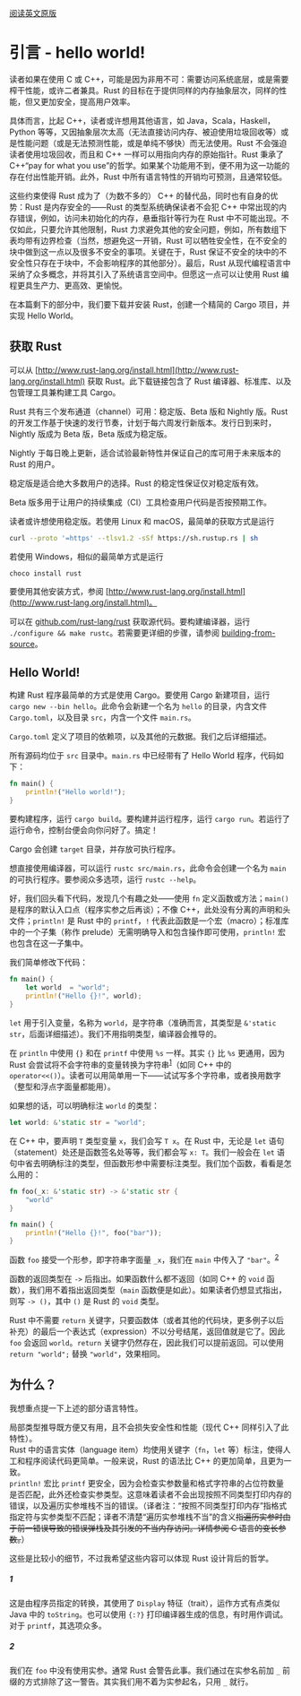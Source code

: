 [阅读英文原版](https://github.com/nrc/r4cppp/blob/master/hello-world.md)

# 引言 - hello world!

读者如果在使用 C 或 C++，可能是因为非用不可：需要访问系统底层，或是需要榨干性能，或许二者兼具。Rust 的目标在于提供同样的内存抽象层次，同样的性能，但又更加安全，提高用户效率。

具体而言，比起 C++，读者或许想用其他语言，如 Java，Scala，Haskell，Python 等等，又因抽象层次太高（无法直接访问内存、被迫使用垃圾回收等）或是性能问题（或是无法预测性能，或是单纯不够快）而无法使用。Rust 不会强迫读者使用垃圾回收，而且和 C++ 一样可以用指向内存的原始指针。Rust 秉承了 C++“pay for what you use”的哲学。如果某个功能用不到，便不用为这一功能的存在付出性能开销。此外，Rust 中所有语言特性的开销均可预测，且通常较低。

这些约束使得 Rust 成为了（为数不多的） C++ 的替代品，同时也有自身的优势：Rust 是内存安全的——Rust 的类型系统确保读者不会犯 C++ 中常出现的内存错误，例如，访问未初始化的内存，悬垂指针等行为在 Rust 中不可能出现。不仅如此，只要允许其他限制，Rust 力求避免其他的安全问题，例如，所有数组下表均带有边界检查（当然，想避免这一开销，Rust 可以牺牲安全性，在不安全的块中做到这一点以及很多不安全的事项。关键在于，Rust 保证不安全的块中的不安全性只存在于块中，不会影响程序的其他部分）。最后，Rust 从现代编程语言中采纳了众多概念，并将其引入了系统语言空间中。但愿这一点可以让使用 Rust 编程更具生产力、更高效、更愉悦。

在本篇剩下的部分中，我们要下载并安装 Rust，创建一个精简的 Cargo 项目，并实现 Hello World。

## 获取 Rust

可以从 [http://www.rust-lang.org/install.html](http://www.rust-lang.org/install.html) 获取 Rust。此下载链接包含了 Rust 编译器、标准库、以及包管理工具兼构建工具 Cargo。

Rust 共有三个发布通道（channel）可用：稳定版、Beta 版和 Nightly 版。Rust 的开发工作基于快速的发行节奏，计划于每六周发行新版本。发行日到来时，Nightly 版成为 Beta 版，Beta 版成为稳定版。

Nightly 于每日晚上更新，适合试验最新特性并保证自己的库可用于未来版本的 Rust 的用户。

稳定版是适合绝大多数用户的选择。Rust 的稳定性保证仅对稳定版有效。

Beta 版多用于让用户的持续集成（CI）工具检查用户代码是否按预期工作。

读者或许想使用稳定版。若使用 Linux 和 macOS，最简单的获取方式是运行
```sh
curl --proto '=https' --tlsv1.2 -sSf https://sh.rustup.rs | sh
```

若使用 Windows，相似的最简单方式是运行
```
choco install rust
```

要使用其他安装方式，参阅 [http://www.rust-lang.org/install.html](http://www.rust-lang.org/install.html)。

可以在 [github.com/rust-lang/rust](github.com/rust-lang/rust) 获取源代码。要构建编译器，运行 `./configure && make rustc`。若需要更详细的步骤，请参阅 [building-from-source](https://github.com/rust-lang/rust#building-from-source)。

## Hello World!
构建 Rust 程序最简单的方式是使用 Cargo。要使用 Cargo 新建项目，运行 `cargo new --bin hello`。此命令会新建一个名为 `hello` 的目录，内含文件 `Cargo.toml`，以及目录 `src`，内含一个文件 `main.rs`。

`Cargo.toml` 定义了项目的依赖项，以及其他的元数据。我们之后详细描述。

所有源码均位于 `src` 目录中。`main.rs` 中已经带有了 Hello World 程序，代码如下：
```rs
fn main() {
    println!("Hello world!");
}
```

要构建程序，运行 `cargo build`。要构建并运行程序，运行 `cargo run`。若运行了运行命令，控制台便会向你问好了。搞定！

Cargo 会创建 `target` 目录，并存放可执行程序。

想直接使用编译器，可以运行 `rustc src/main.rs`，此命令会创建一个名为 `main` 的可执行程序。要参阅众多选项，运行 `rustc --help`。

好，我们回头看下代码，发现几个有趣之处——使用 `fn` 定义函数或方法；`main()` 是程序的默认入口点（程序实参之后再谈）；不像 C++，此处没有分离的声明和头文件；`println!` 是 Rust 中的 `printf`，`!` 代表此函数是一个宏（macro）；标准库中的一个子集（称作 prelude）无需明确导入和包含操作即可使用，`println!` 宏也包含在这一子集中。

我们简单修改下代码：
```rs
fn main() {
    let world  = "world";
    println!("Hello {}!", world);
}
```
`let` 用于引入变量，名称为 `world`，是字符串（准确而言，其类型是 `&'static str`，后面详细描述）。我们不用指明类型，编译器会推导的。

在 `println` 中使用 `{}` 和在 `printf` 中使用 `%s` 一样。其实 `{}` 比 `%s` 更通用，因为 Rust 会尝试将不会字符串的变量转换为字符串<sup>[1](#1)</sup>（如同 C++ 中的 `operator<<()`）。读者可以用简单用一下——试试写多个字符串，或者换用数字（整型和浮点字面量都能用）。

如果想的话，可以明确标注 `world` 的类型：
```rs
let world: &'static str = "world";
```
在 C++ 中，要声明 `T` 类型变量 `x`，我们会写 `T x`。在 Rust 中，无论是 `let` 语句（statement）处还是函数签名处等等，我们都会写 `x: T`。我们一般会在 `let` 语句中省去明确标注的类型，但函数形参中需要标注类型。我们加个函数，看看是怎么用的：
```rs
fn foo(_x: &'static str) -> &'static str {
    "world"
}

fn main() {
    println!("Hello {}!", foo("bar"));
}
```
函数 `foo` 接受一个形参，即字符串字面量 `_x`，我们在 `main` 中传入了 `"bar"`。<sup>[2](#2)</sup>

函数的返回类型在 `->` 后指出。如果函数什么都不返回（如同 C++ 的 `void` 函数），我们用不着指出返回类型（`main` 函数便是如此）。如果读者仍想显式指出，则写 `-> ()`，其中 `()` 是 Rust 的 `void` 类型。

Rust 中不需要 `return` 关键字，只要函数体（或者其他的代码块，更多例子以后补充）的最后一个表达式（expression）不以分号结尾，返回值就是它了。因此 `foo` 会返回 `world`。`return` 关键字仍然存在，因此我们可以提前返回。可以使用 `return "world";` 替换 `"world"`，效果相同。

## 为什么？

我想重点提一下上述的部分语言特性。

局部类型推导既方便又有用，且不会损失安全性和性能（现代 C++ 同样引入了此特性）。  
Rust 中的语言实体（language item）均使用关键字（`fn`，`let` 等）标注，使得人工和程序阅读代码更简单。一般来说，Rust 的语法比 C++ 的更加简单，且更为一致。  
`println!` 宏比 `printf` 更安全，因为会检查实参数量和格式字符串的占位符数量是否匹配，此外还检查实参类型。这意味着读者不会出现按照不同类型打印内存的错误，以及遍历实参堆栈不当的错误。（译者注：“按照不同类型打印内存”指格式指定符与实参类型不匹配；译者不清楚“遍历实参堆栈不当”的含义~~指遍历实参时由于前一错误导致的错误弹栈及其引发的不当内存访问。详情参阅 C 语言的变长参数。~~）

这些是比较小的细节，不过我希望这些内容可以体现 Rust 设计背后的哲学。

##### 1
这是由程序员指定的转换，其使用了 `Display` 特征（trait），运作方式有点类似 Java 中的 `toString`。也可以使用 `{:?}` 打印编译器生成的信息，有时用作调试。对于 `printf`，其选项众多。

##### 2
我们在 `foo` 中没有使用实参。通常 Rust 会警告此事。我们通过在实参名前加 `_` 前缀的方式排除了这一警告。其实我们用不着为实参起名，只用 `_` 就行。